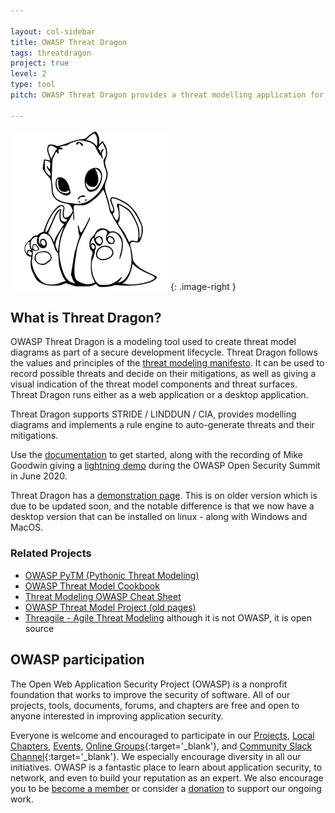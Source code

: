 ```yaml
---

layout: col-sidebar
title: OWASP Threat Dragon
tags: threatdragon
project: true
level: 2
type: tool
pitch: OWASP Threat Dragon provides a threat modelling application for teams implementing the STRIDE approach, either as a desktop or as a web application. Great for both developers and defenders alike

---
```


<style type="text/css">
.image-left {
  display: block;
  margin-left: auto;
  margin-right: auto;
  float: left;
}
.image-right {
  display: block;
  margin-left: auto;
  margin-right: auto;
  float: right;
}
</style>

![cupcake logo](/assets/images/cupcake-256x256.png){: .image-right }

## What is Threat Dragon?

OWASP Threat Dragon is a modeling tool used to create threat model diagrams as part of a secure development lifecycle.
Threat Dragon follows the values and principles of the [threat modeling manifesto](https://www.threatmodelingmanifesto.org/).
It can be used to record possible threats and decide on their mitigations, as well as giving a visual indication
of the threat model components and threat surfaces. Threat Dragon runs either as a web application or a desktop application.

Threat Dragon supports STRIDE / LINDDUN / CIA, provides modelling diagrams and implements a rule engine to auto-generate
threats and their mitigations.

Use the [documentation](https://threatdragon.github.io) to get started, along with the recording of Mike Goodwin
giving a [lightning demo](https://youtu.be/n6JGcZGFq5o) during the OWASP Open Security Summit in June 2020.

Threat Dragon has a [demonstration page](https://threatdragon.org/login). This is on older version which is due to be
updated soon, and the notable difference is that we now have a desktop version that can be installed on linux - along
with Windows and MacOS.

### Related Projects
* [OWASP PyTM (Pythonic Threat Modeling)](https://owasp.org/www-project-pytm/)
* [OWASP Threat Model Cookbook](https://owasp.org/www-project-threat-model-cookbook/)
* [Threat Modeling OWASP Cheat Sheet](https://cheatsheetseries.owasp.org/cheatsheets/Threat_Modeling_Cheat_Sheet.html)
* [OWASP Threat Model Project (old pages)](https://wiki.owasp.org/index.php/OWASP_Threat_Model_Project#tab=Main)
* [Threagile - Agile Threat Modeling](https://threagile.io) although it is not OWASP, it is open source

## OWASP participation
The Open Web Application Security Project (OWASP) is a nonprofit foundation that works to improve the security of
software. All of our projects, tools, documents, forums, and chapters are free and open to anyone interested in
improving application security. 

Everyone is welcome and encouraged to participate in our [Projects](/projects), [Local Chapters](/chapters),
[Events](/events), [Online Groups](https://groups.google.com/a/owasp.com/){:target='_blank'},
and [Community Slack Channel](https://owasp.slack.com/){:target='_blank'}. We especially encourage diversity
in all our initiatives. OWASP is a fantastic place to learn about application security, to network, and even
to build your reputation as an expert. We also encourage you to be [become a member](/membership) or consider
a [donation](/donate) to support our ongoing work.

